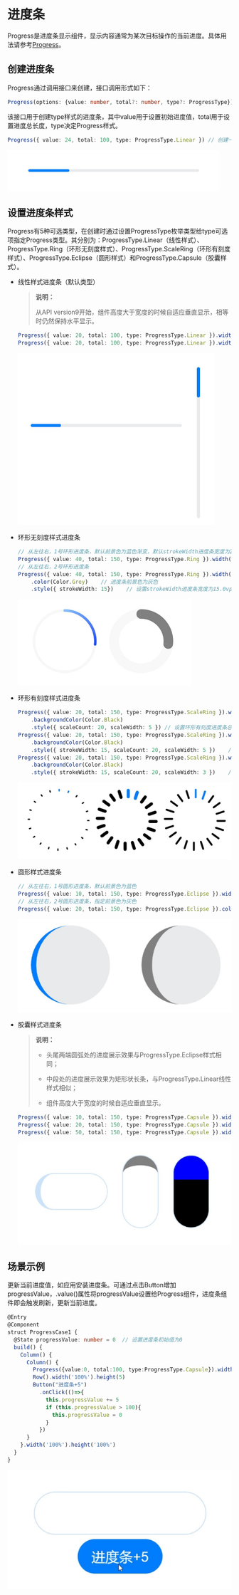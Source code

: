 # 进度条


Progress是进度条显示组件，显示内容通常为某次目标操作的当前进度。具体用法请参考[Progress](../reference/arkui-ts/ts-basic-components-progress.md)。


## 创建进度条

Progress通过调用接口来创建，接口调用形式如下：



```ts
Progress(options: {value: number, total?: number, type?: ProgressType})
```


该接口用于创建type样式的进度条，其中value用于设置初始进度值，total用于设置进度总长度，type决定Progress样式。



```ts
Progress({ value: 24, total: 100, type: ProgressType.Linear }) // 创建一个进度总长为100，初始进度值为24的线性进度条
```


![create](figures/create.png)


## 设置进度条样式

Progress有5种可选类型，在创建时通过设置ProgressType枚举类型给type可选项指定Progress类型。其分别为：ProgressType.Linear（线性样式）、 ProgressType.Ring（环形无刻度样式）、ProgressType.ScaleRing（环形有刻度样式）、ProgressType.Eclipse（圆形样式）和ProgressType.Capsule（胶囊样式）。


- 线性样式进度条（默认类型）
  >**说明：**
  >
  > 从API version9开始，组件高度大于宽度的时候自适应垂直显示，相等时仍然保持水平显示。


  ```ts
  Progress({ value: 20, total: 100, type: ProgressType.Linear }).width(200).height(50)
  Progress({ value: 20, total: 100, type: ProgressType.Linear }).width(50).height(200)
  ```

  ![zh-cn_image_0000001562700417](figures/zh-cn_image_0000001562700417.png)

- 环形无刻度样式进度条

  ```ts
  // 从左往右，1号环形进度条，默认前景色为蓝色渐变，默认strokeWidth进度条宽度为2.0vp
  Progress({ value: 40, total: 150, type: ProgressType.Ring }).width(100).height(100)
  // 从左往右，2号环形进度条
  Progress({ value: 40, total: 150, type: ProgressType.Ring }).width(100).height(100)
      .color(Color.Grey)	// 进度条前景色为灰色
      .style({ strokeWidth: 15})	// 设置strokeWidth进度条宽度为15.0vp
  ```

  ![progress_ring](figures/progress_ring.png)

- 环形有刻度样式进度条

  ```ts
  Progress({ value: 20, total: 150, type: ProgressType.ScaleRing }).width(100).height(100)
      .backgroundColor(Color.Black)
      .style({ scaleCount: 20, scaleWidth: 5 })	// 设置环形有刻度进度条总刻度数为20，刻度宽度为5vp
  Progress({ value: 20, total: 150, type: ProgressType.ScaleRing }).width(100).height(100)
      .backgroundColor(Color.Black)
      .style({ strokeWidth: 15, scaleCount: 20, scaleWidth: 5 })	// 设置环形有刻度进度条宽度15，总刻度数为20，刻度宽度为5vp
  Progress({ value: 20, total: 150, type: ProgressType.ScaleRing }).width(100).height(100)
      .backgroundColor(Color.Black)
      .style({ strokeWidth: 15, scaleCount: 20, scaleWidth: 3 })	// 设置环形有刻度进度条宽度15，总刻度数为20，刻度宽度为3vp
  ```

  ![progress_scalering](figures/progress_scalering.png)

- 圆形样式进度条

  ```ts
  // 从左往右，1号圆形进度条，默认前景色为蓝色
  Progress({ value: 10, total: 150, type: ProgressType.Eclipse }).width(100).height(100)
  // 从左往右，2号圆形进度条，指定前景色为灰色
  Progress({ value: 20, total: 150, type: ProgressType.Eclipse }).color(Color.Grey).width(100).height(100)
  ```

  ![progress_circle](figures/progress_circle.png)

- 胶囊样式进度条
  >**说明：**
  >
  >-  头尾两端圆弧处的进度展示效果与ProgressType.Eclipse样式相同；
  >-  中段处的进度展示效果为矩形状长条，与ProgressType.Linear线性样式相似；
  >
  >-  组件高度大于宽度的时候自适应垂直显示。


  ```ts
  Progress({ value: 10, total: 150, type: ProgressType.Capsule }).width(100).height(50)
  Progress({ value: 20, total: 150, type: ProgressType.Capsule }).width(50).height(100).color(Color.Grey)
  Progress({ value: 50, total: 150, type: ProgressType.Capsule }).width(50).height(100).color(Color.Blue).backgroundColor(Color.Black)
  ```

  ![progress_captule](figures/progress_captule.png)


## 场景示例

更新当前进度值，如应用安装进度条。可通过点击Button增加progressValue，.value()属性将progressValue设置给Progress组件，进度条组件即会触发刷新，更新当前进度。

```ts
@Entry
@Component
struct ProgressCase1 { 
  @State progressValue: number = 0	// 设置进度条初始值为0
  build() {
    Column() {
      Column() {
        Progress({value:0, total:100, type:ProgressType.Capsule}).width(200).height(50).value(this.progressValue)
        Row().width('100%').height(5)
        Button("进度条+5")
          .onClick(()=>{
            this.progressValue += 5
            if (this.progressValue > 100){
              this.progressValue = 0
            }
          })
      }
    }.width('100%').height('100%')
  }
}
```


![progress](figures/progress.gif)
